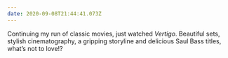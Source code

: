 ```yaml
---
date: 2020-09-08T21:44:41.073Z
---
```

Continuing my run of classic movies, just watched <cite>Vertigo</cite>. Beautiful sets, stylish cinematography, a gripping storyline and delicious Saul Bass titles, what’s not to love!?
